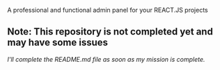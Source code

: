A professional and functional admin panel for your REACT.JS projects

## Note: This repository is not completed yet and may have some issues

*I'll complete the README.md file as soon as my mission is complete.*
